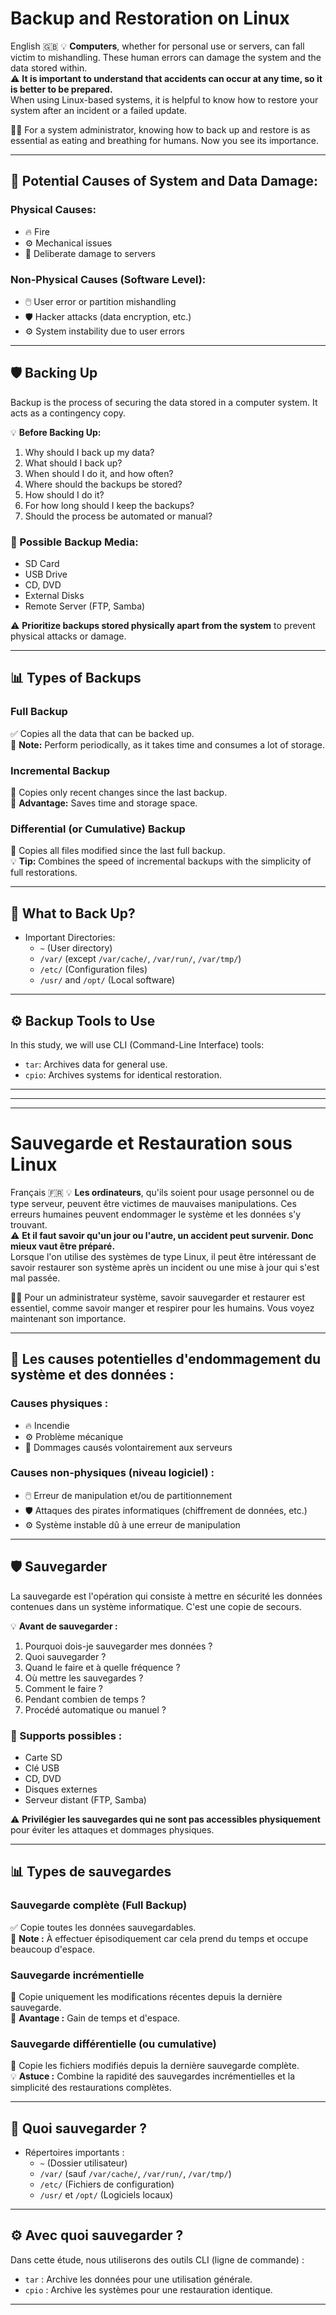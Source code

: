# Backup and Restoration on Linux
English 🇬🇧
💡 **Computers**, whether for personal use or servers, can fall victim to mishandling. These human errors can damage the system and the data stored within.  
⚠️ **It is important to understand that accidents can occur at any time, so it is better to be prepared.**  
When using Linux-based systems, it is helpful to know how to restore your system after an incident or a failed update.  

🙋‍♂️ For a system administrator, knowing how to back up and restore is as essential as eating and breathing for humans. Now you see its importance.  

---

## 🚨 Potential Causes of System and Data Damage:
### Physical Causes:
- 🔥 Fire  
- ⚙️ Mechanical issues  
- 🚨 Deliberate damage to servers  

### Non-Physical Causes (Software Level):
- 🖱️ User error or partition mishandling  
- 🛡️ Hacker attacks (data encryption, etc.)  
- ⚙️ System instability due to user errors  

---

## 🛡️ Backing Up

Backup is the process of securing the data stored in a computer system. It acts as a contingency copy.  

💡 **Before Backing Up:**
1. Why should I back up my data?  
2. What should I back up?  
3. When should I do it, and how often?  
4. Where should the backups be stored?  
5. How should I do it?  
6. For how long should I keep the backups?  
7. Should the process be automated or manual?  

### 📁 Possible Backup Media:
- SD Card  
- USB Drive  
- CD, DVD  
- External Disks  
- Remote Server (FTP, Samba)  

⚠️ **Prioritize backups stored physically apart from the system** to prevent physical attacks or damage.

---

## 📊 Types of Backups

### Full Backup  
✅ Copies all the data that can be backed up.  
🚨 **Note:** Perform periodically, as it takes time and consumes a lot of storage.  

### Incremental Backup  
🔄 Copies only recent changes since the last backup.  
💾 **Advantage:** Saves time and storage space.  

### Differential (or Cumulative) Backup  
📂 Copies all files modified since the last full backup.  
💡 **Tip:** Combines the speed of incremental backups with the simplicity of full restorations.

---

## 📜 What to Back Up?
- Important Directories:  
  - `~` (User directory)  
  - `/var/` (except `/var/cache/`, `/var/run/`, `/var/tmp/`)  
  - `/etc/` (Configuration files)  
  - `/usr/` and `/opt/` (Local software)  

---

## ⚙️ Backup Tools to Use

In this study, we will use CLI (Command-Line Interface) tools:  
- `tar`: Archives data for general use.  
- `cpio`: Archives systems for identical restoration.  

---
---
---


# Sauvegarde et Restauration sous Linux
Français 🇫🇷
💡 **Les ordinateurs**, qu'ils soient pour usage personnel ou de type serveur, peuvent être victimes de mauvaises manipulations. Ces erreurs humaines peuvent endommager le système et les données s'y trouvant.  
⚠️ **Et il faut savoir qu'un jour ou l'autre, un accident peut survenir. Donc mieux vaut être préparé.**  
Lorsque l'on utilise des systèmes de type Linux, il peut être intéressant de savoir restaurer son système après un incident ou une mise à jour qui s'est mal passée.  

🙋‍♂️ Pour un administrateur système, savoir sauvegarder et restaurer est essentiel, comme savoir manger et respirer pour les humains. Vous voyez maintenant son importance.  

---

## 🚨 Les causes potentielles d'endommagement du système et des données :
### Causes physiques :
- 🔥 Incendie  
- ⚙️ Problème mécanique  
- 🚨 Dommages causés volontairement aux serveurs  

### Causes non-physiques (niveau logiciel) :
- 🖱️ Erreur de manipulation et/ou de partitionnement  
- 🛡️ Attaques des pirates informatiques (chiffrement de données, etc.)  
- ⚙️ Système instable dû à une erreur de manipulation  

---

## 🛡️ Sauvegarder

La sauvegarde est l'opération qui consiste à mettre en sécurité les données contenues dans un système informatique. C'est une copie de secours.  

💡 **Avant de sauvegarder :**
1. Pourquoi dois-je sauvegarder mes données ?  
2. Quoi sauvegarder ?  
3. Quand le faire et à quelle fréquence ?  
4. Où mettre les sauvegardes ?  
5. Comment le faire ?  
6. Pendant combien de temps ?  
7. Procédé automatique ou manuel ?  

### 📁 Supports possibles :
- Carte SD  
- Clé USB  
- CD, DVD  
- Disques externes  
- Serveur distant (FTP, Samba)  

⚠️ **Privilégier les sauvegardes qui ne sont pas accessibles physiquement** pour éviter les attaques et dommages physiques.

---

## 📊 Types de sauvegardes

### Sauvegarde complète (Full Backup)  
✅ Copie toutes les données sauvegardables.  
🚨 **Note :** À effectuer épisodiquement car cela prend du temps et occupe beaucoup d'espace.  

### Sauvegarde incrémentielle  
🔄 Copie uniquement les modifications récentes depuis la dernière sauvegarde.  
💾 **Avantage :** Gain de temps et d'espace.  

### Sauvegarde différentielle (ou cumulative)  
📂 Copie les fichiers modifiés depuis la dernière sauvegarde complète.  
💡 **Astuce :** Combine la rapidité des sauvegardes incrémentielles et la simplicité des restaurations complètes.

---

## 📜 Quoi sauvegarder ?
- Répertoires importants :  
  - `~` (Dossier utilisateur)  
  - `/var/` (sauf `/var/cache/`, `/var/run/`, `/var/tmp/`)  
  - `/etc/` (Fichiers de configuration)  
  - `/usr/` et `/opt/` (Logiciels locaux)  

---

## ⚙️ Avec quoi sauvegarder ?

Dans cette étude, nous utiliserons des outils CLI (ligne de commande) :  
- `tar` : Archive les données pour une utilisation générale.  
- `cpio` : Archive les systèmes pour une restauration identique.  

---



